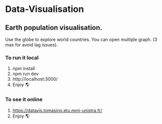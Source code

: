 # Data-Visualisation

## Earth population visualisation.

Use the globe to explore world countries.
You can open multiple graph. (3 max for avoid lag issues).

### To run it local


1. npm install
2. npm run dev
3. http://localhost:3000/
4. Enjoy 🌎

### To see it online 
1. https://datavis.tomasino.etu.mmi-unistra.fr/
2. Enjoy 🌎